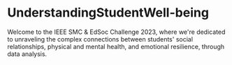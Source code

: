 # UnderstandingStudentWell-being
Welcome to the IEEE SMC &amp; EdSoc Challenge 2023, where we're dedicated to unraveling the complex connections between students' social relationships, physical and mental health, and emotional resilience, through data analysis.

